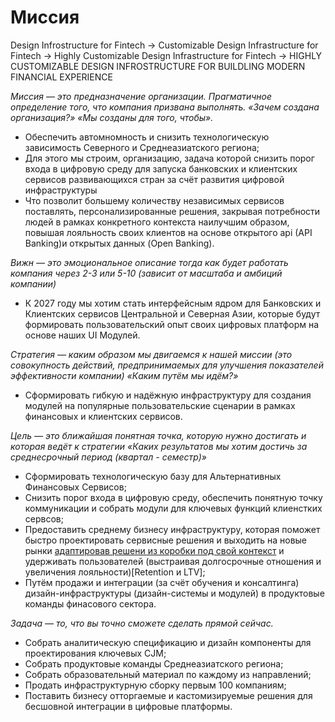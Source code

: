 # Миссия

Design Infrostructure for Fintech → Customizable Design Infrastructure for Fintech → Highly Customizable Design Infrastructure for Fintech → HIGHLY CUSTOMIZABLE DESIGN INFROSTRUCTURE FOR BUILDLING MODERN FINANCIAL EXPERIENCE

*Миссия — это предназначение организации. Прагматичное определение того, что компания призвана выполнять. «Зачем создана организация?» «Мы созданы для того, чтобы».*

- Обеспечить автомномность и снизить технологическую зависимость Северного и Среднеазиатского региона;
- Для этого мы строим, организацию, задача которой снизить порог входа в цифровую среду для запуска банковских и клиентских сервисов развивающихся стран за счёт развития цифровой инфраструктуры
- Что позволит большему количеству независимых сервисов поставлять, персонализированные решения, закрывая потребности людей в рамках конкретного контекста наилучшим образом, повышая лояльность своих клиентов на основе открытого api (API Banking)и открытых данных (Open Banking).

*Вижн — это эмоциональное описание тогда как будет работать компания через 2-3 или 5-10 (зависит от масштаба и амбиций компании)*

- К 2027 году мы хотим стать интерфейсным ядром для Банковских и Клиентских сервисов Центральной и Северная Азии, которые будут формировать пользовательский опыт своих цифровых платформ на основе наших UI Модулей.

*Стратегия — каким образом мы двигаемся к нашей миссии (это совокупность действий, предпринимаемых для улучшения показателей эффективности компании) «Каким путём мы идём?»*

- Сформировать гибкую и надёжную инфраструктуру для создания модулей на популярные пользовательские сценарии в рамках финансовых и клиентских сервисов.

*Цель — это ближайшая понятная точка, которую нужно достигать и которая ведёт к стратегии «Каких результатов мы хотим достичь за среднесрочный период (квартал - семестр)»*

- Сформировать технологическую базу для Альтернативных Финансовых Сервисов;
- Cнизить порог входа в цифровую среду, обеспечить понятную точку коммуникации и собрать модули для ключевых функций клиенстких сервсов;
- Предоставить среднему бизнесу инфраструктуру, которая поможет быстро проектировать сервисные решения и выходить на новые рынки [адаптировав решени из коробки под свой контекст](TimeToMarket) и удерживать пользователей (выстраивая долгосрочные отношения и увеличения лояльности)[Retention и LTV];
- Путём продажи и интеграции (за счёт обучения и консалтинга) дизайн-инфраструктуры (дизайн-системы и модулей) в продуктовые команды финасового  сектора.

*Задача — то, что вы точно сможете сделать прямой сейчас.*

- Собрать аналитическую спецификацию и дизайн компоненты для проектирования ключевых CJM;
- Собрать продуктовые команды Среднеазиатского региона;
- Собрать образовательный материал по каждому из направлений;
- Продать инфраструктурную сборку первым 100 компаниям;
- Поставить бизнесу отторгаемые и кастомизируемые решения для бесшовной интеграции в цифровые платформы.
